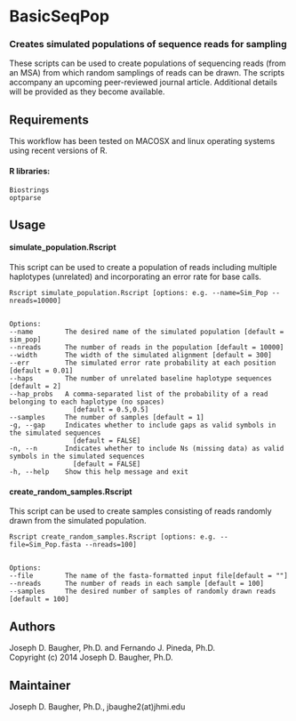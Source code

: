BasicSeqPop
===========

### Creates simulated populations of sequence reads for sampling

These scripts can be used to create populations of sequencing reads (from an MSA) from which random samplings of reads can be drawn. The scripts accompany an upcoming peer-reviewed journal article. Additional details will be provided as they become available.

## Requirements
This workflow has been tested on MACOSX and linux operating systems using recent versions of R.

#### R libraries:
    Biostrings
    optparse

## Usage

#### simulate_population.Rscript

  This script can be used to create a population of reads including multiple haplotypes
  (unrelated) and incorporating an error rate for base calls.
	
	Rscript simulate_population.Rscript [options: e.g. --name=Sim_Pop --nreads=10000]


	Options:
	--name        The desired name of the simulated population [default = sim_pop]
	--nreads      The number of reads in the population [default = 10000]
	--width       The width of the simulated alignment [default = 300]
	--err         The simulated error rate probability at each position [default = 0.01]
	--haps        The number of unrelated baseline haplotype sequences [default = 2]
	--hap_probs   A comma-separated list of the probability of a read belonging to each haplotype (no spaces) 
	                [default = 0.5,0.5]
	--samples     The number of samples [default = 1]
  	-g, --gap     Indicates whether to include gaps as valid symbols in the simulated sequences 
                  	[default = FALSE]
	-n, --n       Indicates whether to include Ns (missing data) as valid symbols in the simulated sequences 
	                [default = FALSE]
	-h, --help    Show this help message and exit
	
	
#### create_random_samples.Rscript

  This script can be used to create samples consisting of reads randomly drawn from the simulated population. 
	
	Rscript create_random_samples.Rscript [options: e.g. --file=Sim_Pop.fasta --nreads=100]


	Options:
	--file        The name of the fasta-formatted input file[default = ""]
	--nreads      The number of reads in each sample [default = 100]
	--samples     The desired number of samples of randomly drawn reads [default = 100]


## Authors

Joseph D. Baugher, Ph.D. and Fernando J. Pineda, Ph.D.<br>
Copyright (c) 2014 Joseph D. Baugher, Ph.D.

## Maintainer

Joseph D. Baugher, Ph.D., jbaughe2(at)jhmi.edu

